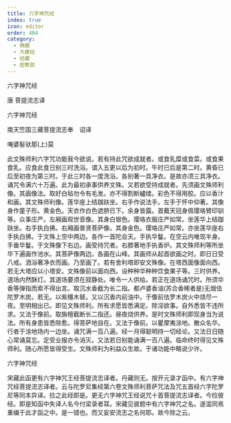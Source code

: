 ```yaml
---
title: 六字神咒经
index: true
icon: editor
order: 404
category:
  - 佛藏
  - 大藏经
  - 经藏
  - 密教部
---
```


  六字神咒经  

唐 菩提流志译  

六字神咒经  

南天竺国三藏菩提流志奉　诏译  

唵婆髻驮那(上)莫  

此文殊师利六字咒功能我今欲说。若有持此咒欲成就者。或食乳糜或食菜。或食果食乳。应食此食日别三时洗浴。谓入五更以后为初时。午时已后是第二时。黄昏已后至初夜为第三时。于此三时各一度洗浴。各别著一具净衣。是故亦须三具净衣。诵咒令满六十万遍。此为最初承事供养文殊。又若欲受持成就者。先须画文殊师利像。其画像法。取好白毡勿令有毛发。亦不得割断纑缕。彩色不得用胶。应以香汁和画。其文殊师利像。莲华座上结跏趺坐。右手作说法手。左手于怀中仰著。其像身作童子形。黄金色。天衣作白色遮脐已下。余身皆露。首戴天冠身佩璎珞臂印钏等。众事庄严。左厢画观世音像。其身白银色。璎珞衣服庄严如常。坐莲华上结跏趺坐。右手执白拂。右厢画普贤菩萨像。其身金色。璎珞庄严如常。亦坐莲华座右手执白拂。于文殊上空中两边。各作一首陀会天。手执华鬘。在空云内唯现半身。手垂华鬘。于文殊像下右边。画受持咒者。右膝著地手执香炉。其文殊师利等所坐华下遍画作池水。其菩萨像两边。各画在山峰。其画师从起首欲画之时。即日日受八戒。洒浴著净衣而画。乃至画了。若有舍利塔即安文殊像。在塔西面像面向西。若无大塔应以小塔安。文殊像前以面向西。设种种华种种饮食果子等。三时供养。道场内然酥灯。其道场要须在寂静处。唯令一人供给。若正在道场诵咒时。所须华香等弹指而索不得出言。取沉水香截为长二指。都卢婆香油(苏合香稀者是)无烟佉陀罗木炭。若无。以紫橿木替。又以沉香内前油中。于像前佉罗木炭火中烧尽一夜。至明相出已。即见文殊师利。所有求愿皆悉满足。除淫欲事。自外悉皆不违所求。又法于像前。取旃檀截断长二指还。昼夜烧供养。是时文殊师利即现身当为说法。所有身患皆悉除愈。得菩萨地自在。又法于像前。以瞿摩夷涂地。散众名华。行者于涂地场内一边坐。诵咒满一百八遍。经一月得聪明持一切经论。又法日日随心常诵莫忘。定受业报亦令消灭。又法若日别能诵满一百八遍。临命终时得见文殊师利。随心所愿皆得受生。文殊师利为利益众生故。于诸功能中略说少许。  

六字神咒经  

宋藏此函更有六字神咒王经菩提流志译者。丹藏则无。按开元录才函中。有六字神咒经菩提流志译者。云与陀罗尼集经第六卷文殊师利菩萨咒法及咒五首经六字陀罗尼等同本异译。捡之此经即是。更无六字神咒王经说咒十首菩提流志译者。今捡彼经。即是知函中失译人名今付梁录者耳。宋藏见彼题中有六字神咒之名。遂滥同焉重编于此才函之中。是一错也。而又妄安流志之名何耶。故今除之云。  
